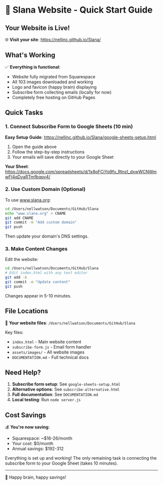 # 🚀 Slana Website - Quick Start Guide

## Your Website is Live! 

🌐 **Visit your site**: https://nellinc.github.io/Slana/

## What's Working

✅ **Everything is functional**:
- Website fully migrated from Squarespace
- All 103 images downloaded and working
- Logo and favicon (happy brain) displaying
- Subscribe form collecting emails (locally for now)
- Completely free hosting on GitHub Pages

## Quick Tasks

### 1. Connect Subscribe Form to Google Sheets (10 min)

**Easy Setup Guide**: https://nellinc.github.io/Slana/google-sheets-setup.html

1. Open the guide above
2. Follow the step-by-step instructions
3. Your emails will save directly to your Google Sheet

**Your Sheet**: https://docs.google.com/spreadsheets/d/1x8pFCiYq9fy_RtnzI_dxwWCNWmwFI4qDyaRTmfbqpv4/

### 2. Use Custom Domain (Optional)

To use www.slana.org:
```bash
cd /Users/nellwatson/Documents/GitHub/Slana
echo "www.slana.org" > CNAME
git add CNAME
git commit -m "Add custom domain"
git push
```

Then update your domain's DNS settings.

### 3. Make Content Changes

Edit the website:
```bash
cd /Users/nellwatson/Documents/GitHub/Slana
# Edit index.html with any text editor
git add -A
git commit -m "Update content"
git push
```

Changes appear in 5-10 minutes.

## File Locations

📁 **Your website files**: `/Users/nellwatson/Documents/GitHub/Slana`

Key files:
- `index.html` - Main website content
- `subscribe-form.js` - Email form handler
- `assets/images/` - All website images
- `DOCUMENTATION.md` - Full technical docs

## Need Help?

1. **Subscribe form setup**: See `google-sheets-setup.html`
2. **Alternative options**: See `subscribe-alternative.html`
3. **Full documentation**: See `DOCUMENTATION.md`
4. **Local testing**: Run `node server.js`

## Cost Savings

💰 **You're now saving**:
- Squarespace: ~$16-26/month
- Your cost: $0/month
- Annual savings: $192-312

Everything is set up and working! The only remaining task is connecting the subscribe form to your Google Sheet (takes 10 minutes).

---
🧠 Happy brain, happy savings!